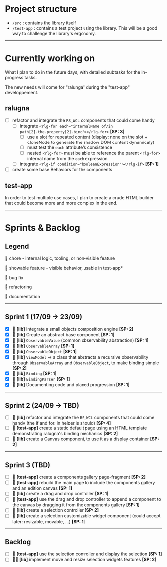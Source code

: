 # Project structure

* `/src` : contains the library itself
* `/test-app` : contains a test project using the library. This will be a good way to challenge the library's ergonomy.

---

# Currently working on

What I plan to do in the future days, with detailed subtasks for the in-progress tasks.

The new needs will come for "ralunga" during the "test-app" developpement.

## ralugna

- [ ] refactor and integrate the `RS_WCL` components that could come handy
    - [ ] integrate `<rlg-for each="internalName of/in path[2].the.property[2].bind"></rlg-for>` **[SP: 3]**
        - [ ] use a slot for repeated content (display: none on the slot + cloneNode to generate the shadow DOM content dynamicaly)
        - [ ] must test the `each` attribute's consistence 
        - [ ] nested `<rlg-for>` must be able to reference the parent `<rlg-for>` internal name from the `each` expression
    - [ ] integrate `<rlg-if condition="booleanExpression"></rlg-if>` **[SP: 1]**
- [ ] create some base Behaviors for the components

## test-app

In order to test multiple use cases, I plan to create a crude HTML builder that could become more and more complex in the end.

---

# Sprints & Backlog

## Legend

🧲 chore - internal logic, tooling, or non-visible feature

🧩 showable feature - visible behavior, usable in test-app*

🐛 bug fix

🔧 refactoring

🧾 documentation

---

## Sprint 1 (17/09 → 23/09)

- [x] 🧲 **[lib]** Integrate a small objects composition engine **[SP: 2]**
- [x] 🧲 **[lib]** Create an abstract base component **[SP: 1]**
- [x] 🧲 **[lib]** `ObservableValue` (common observability abstraction) **[SP: 1]**
- [x] 🧲 **[lib]** `ObservableArray` **[SP: 1]**
- [x] 🧲 **[lib]** `ObservableObject` **[SP: 1]**
- [x] 🧲 **[lib]** `ViewModel` → a class that abstracts a recursive observability through `ObservableArray` and `ObservableObject`, to make binding simple **[SP: 2]**
- [x] 🧲 **[lib]** `Binding` **[SP: 1]**
- [x] 🧲 **[lib]** `BindingParser` **[SP: 1]**
- [x] 🧾 **[lib]** Documenting code and planed progression **[SP: 1]**

---

## Sprint 2 (24/09 → TBD)

- [ ] 🧲 **[lib]** refactor and integrate the `RS_WCL` components that could come handy (the if and for, in helper.js should) **[SP: 4]**
- [ ] 🧩 **[test-app]** create a static default page using an HTML template demonstrating ralugna's binding mechanics **[SP: 2]**
- [ ] 🧲 **[lib]** create a Canvas component, to use it as a display container **[SP: 2]**

---

## Sprint 3 (TBD)

- [ ] 🧩 **[test-app]** create a components gallery page-fragment **[SP: 2]**
- [ ] 🧩 **[test-app]** rebuild the main page to include the components gallery and an edition canvas **[SP: 1]**
- [ ] 🧲 **[lib]** create a drag and drop controller **[SP: 1]**
- [ ] 🧩 **[test-app]** use the drag and drop controller to append a component to the canvas by dragging it from the components gallery **[SP: 1]**
- [ ] 🧲 **[lib]** create a selection controller **[SP: 2]**
- [ ] 🧲 **[lib]** create a selection customizable widget component (could accept later: resizable, movable, ...) **[SP: 1]**

---

## Backlog

- [ ] 🧩 **[test-app]** use the selection controller and display the selection **[SP: 1]**
- [ ] 🧲🧩 **[lib]** implement move and resize selection widgets features **[SP: 2]**
